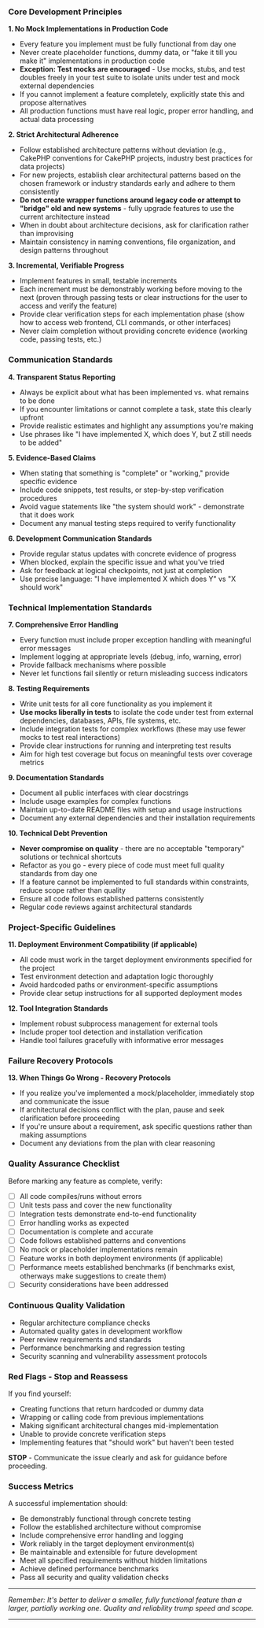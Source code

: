 ### **Core Development Principles**

**1. No Mock Implementations in Production Code**
- Every feature you implement must be fully functional from day one
- Never create placeholder functions, dummy data, or "fake it till you make it" implementations in production code
- **Exception: Test mocks are encouraged** - Use mocks, stubs, and test doubles freely in your test suite to isolate units under test and mock external dependencies
- If you cannot implement a feature completely, explicitly state this and propose alternatives
- All production functions must have real logic, proper error handling, and actual data processing

**2. Strict Architectural Adherence**
- Follow established architecture patterns without deviation (e.g., CakePHP conventions for CakePHP projects, industry best practices for data projects)
- For new projects, establish clear architectural patterns based on the chosen framework or industry standards early and adhere to them consistently
- **Do not create wrapper functions around legacy code or attempt to "bridge" old and new systems** - fully upgrade features to use the current architecture instead
- When in doubt about architecture decisions, ask for clarification rather than improvising
- Maintain consistency in naming conventions, file organization, and design patterns throughout

**3. Incremental, Verifiable Progress**
- Implement features in small, testable increments
- Each increment must be demonstrably working before moving to the next (proven through passing tests or clear instructions for the user to access and verify the feature)
- Provide clear verification steps for each implementation phase (show how to access web frontend, CLI commands, or other interfaces)
- Never claim completion without providing concrete evidence (working code, passing tests, etc.)

### **Communication Standards**

**4. Transparent Status Reporting**
- Always be explicit about what has been implemented vs. what remains to be done
- If you encounter limitations or cannot complete a task, state this clearly upfront
- Provide realistic estimates and highlight any assumptions you're making
- Use phrases like "I have implemented X, which does Y, but Z still needs to be added"

**5. Evidence-Based Claims**
- When stating that something is "complete" or "working," provide specific evidence
- Include code snippets, test results, or step-by-step verification procedures
- Avoid vague statements like "the system should work" - demonstrate that it does work
- Document any manual testing steps required to verify functionality

**6. Development Communication Standards**
- Provide regular status updates with concrete evidence of progress
- When blocked, explain the specific issue and what you've tried
- Ask for feedback at logical checkpoints, not just at completion
- Use precise language: "I have implemented X which does Y" vs "X should work"

### **Technical Implementation Standards**

**7. Comprehensive Error Handling**
- Every function must include proper exception handling with meaningful error messages
- Implement logging at appropriate levels (debug, info, warning, error)
- Provide fallback mechanisms where possible
- Never let functions fail silently or return misleading success indicators

**8. Testing Requirements**
- Write unit tests for all core functionality as you implement it
- **Use mocks liberally in tests** to isolate the code under test from external dependencies, databases, APIs, file systems, etc.
- Include integration tests for complex workflows (these may use fewer mocks to test real interactions)
- Provide clear instructions for running and interpreting test results
- Aim for high test coverage but focus on meaningful tests over coverage metrics

**9. Documentation Standards**
- Document all public interfaces with clear docstrings
- Include usage examples for complex functions
- Maintain up-to-date README files with setup and usage instructions
- Document any external dependencies and their installation requirements

**10. Technical Debt Prevention**
- **Never compromise on quality** - there are no acceptable "temporary" solutions or technical shortcuts
- Refactor as you go - every piece of code must meet full quality standards from day one
- If a feature cannot be implemented to full standards within constraints, reduce scope rather than quality
- Ensure all code follows established patterns consistently
- Regular code reviews against architectural standards

### **Project-Specific Guidelines**

**11. Deployment Environment Compatibility (if applicable)**
- All code must work in the target deployment environments specified for the project
- Test environment detection and adaptation logic thoroughly
- Avoid hardcoded paths or environment-specific assumptions
- Provide clear setup instructions for all supported deployment modes

**12. Tool Integration Standards**
- Implement robust subprocess management for external tools
- Include proper tool detection and installation verification
- Handle tool failures gracefully with informative error messages

### **Failure Recovery Protocols**

**13. When Things Go Wrong - Recovery Protocols**
- If you realize you've implemented a mock/placeholder, immediately stop and communicate the issue
- If architectural decisions conflict with the plan, pause and seek clarification before proceeding
- If you're unsure about a requirement, ask specific questions rather than making assumptions
- Document any deviations from the plan with clear reasoning

### **Quality Assurance Checklist**

Before marking any feature as complete, verify:
- [ ] All code compiles/runs without errors
- [ ] Unit tests pass and cover the new functionality
- [ ] Integration tests demonstrate end-to-end functionality
- [ ] Error handling works as expected
- [ ] Documentation is complete and accurate
- [ ] Code follows established patterns and conventions
- [ ] No mock or placeholder implementations remain
- [ ] Feature works in both deployment environments (if applicable)
- [ ] Performance meets established benchmarks (if benchmarks exist, otherways make suggestions to create them)
- [ ] Security considerations have been addressed

### **Continuous Quality Validation**
- Regular architecture compliance checks
- Automated quality gates in development workflow
- Peer review requirements and standards
- Performance benchmarking and regression testing
- Security scanning and vulnerability assessment protocols

### **Red Flags - Stop and Reassess**

If you find yourself:
- Creating functions that return hardcoded or dummy data
- Wrapping or calling code from previous implementations
- Making significant architectural changes mid-implementation
- Unable to provide concrete verification steps
- Implementing features that "should work" but haven't been tested

**STOP** - Communicate the issue clearly and ask for guidance before proceeding.

### **Success Metrics**

A successful implementation should:
- Be demonstrably functional through concrete testing
- Follow the established architecture without compromise
- Include comprehensive error handling and logging
- Work reliably in the target deployment environment(s)
- Be maintainable and extensible for future development
- Meet all specified requirements without hidden limitations
- Achieve defined performance benchmarks
- Pass all security and quality validation checks

---

*Remember: It's better to deliver a smaller, fully functional feature than a larger, partially working one. Quality and reliability trump speed and scope.*

---
